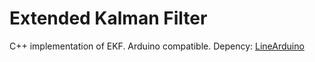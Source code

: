 Extended Kalman Filter
======================

C++ implementation of EKF.
Arduino compatible.
Depency: [LineArduino](https://github.com/muzhig/linearduino "linear algebra library") 
